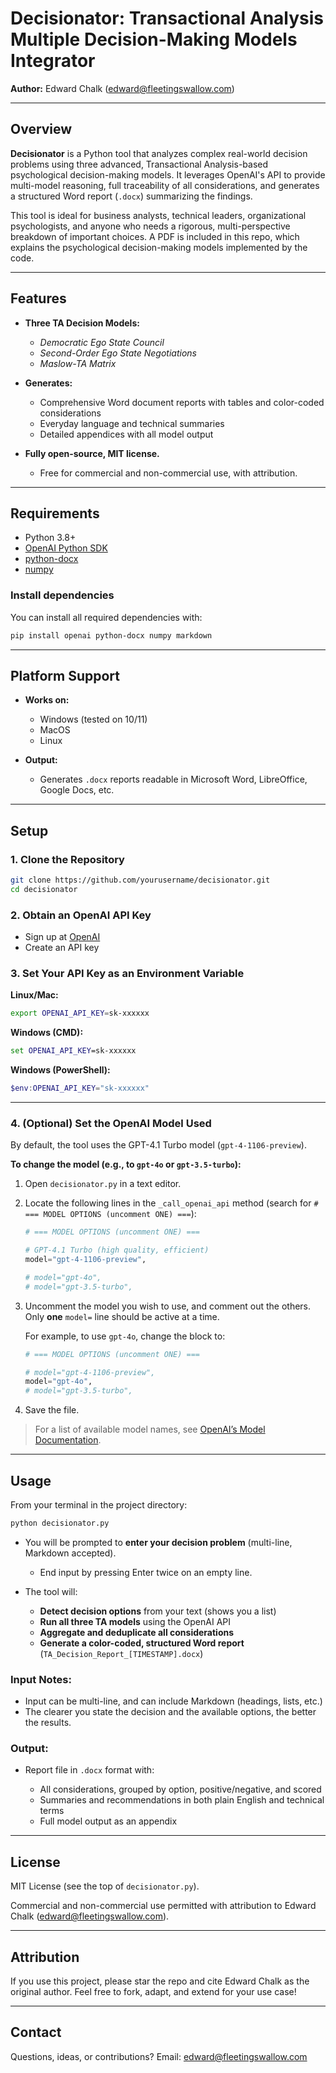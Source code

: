 # Decisionator: Transactional Analysis Multiple Decision-Making Models Integrator

**Author:** Edward Chalk (edward@fleetingswallow.com)

---

## Overview

**Decisionator** is a Python tool that analyzes complex real-world decision problems using three advanced, Transactional Analysis-based psychological decision-making models. It leverages OpenAI's API to provide multi-model reasoning, full traceability of all considerations, and generates a structured Word report (`.docx`) summarizing the findings.

This tool is ideal for business analysts, technical leaders, organizational psychologists, and anyone who needs a rigorous, multi-perspective breakdown of important choices. A PDF is included in this repo, which explains the psychological decision-making models implemented by the code.

---

## Features

- **Three TA Decision Models:**  
  - *Democratic Ego State Council*  
  - *Second-Order Ego State Negotiations*  
  - *Maslow-TA Matrix*

- **Generates:**  
  - Comprehensive Word document reports with tables and color-coded considerations
  - Everyday language and technical summaries
  - Detailed appendices with all model output

- **Fully open-source, MIT license.**  
  - Free for commercial and non-commercial use, with attribution.

---

## Requirements

- Python 3.8+
- [OpenAI Python SDK](https://pypi.org/project/openai/)
- [python-docx](https://pypi.org/project/python-docx/)
- [numpy](https://pypi.org/project/numpy/)

### Install dependencies

You can install all required dependencies with:

```sh
pip install openai python-docx numpy markdown
````

---

## Platform Support

* **Works on:**

  * Windows (tested on 10/11)
  * MacOS
  * Linux

* **Output:**

  * Generates `.docx` reports readable in Microsoft Word, LibreOffice, Google Docs, etc.

---

## Setup

### 1. Clone the Repository

```sh
git clone https://github.com/yourusername/decisionator.git
cd decisionator
```

### 2. Obtain an OpenAI API Key

* Sign up at [OpenAI](https://platform.openai.com/)
* Create an API key

### 3. Set Your API Key as an Environment Variable

**Linux/Mac:**

```sh
export OPENAI_API_KEY=sk-xxxxxx
```

**Windows (CMD):**

```cmd
set OPENAI_API_KEY=sk-xxxxxx
```

**Windows (PowerShell):**

```powershell
$env:OPENAI_API_KEY="sk-xxxxxx"
```

---

### 4. (Optional) Set the OpenAI Model Used

By default, the tool uses the GPT-4.1 Turbo model (`gpt-4-1106-preview`).

**To change the model (e.g., to `gpt-4o` or `gpt-3.5-turbo`):**

1. Open `decisionator.py` in a text editor.

2. Locate the following lines in the `_call_openai_api` method (search for `# === MODEL OPTIONS (uncomment ONE) ===`):

   ```python
   # === MODEL OPTIONS (uncomment ONE) ===

   # GPT-4.1 Turbo (high quality, efficient)
   model="gpt-4-1106-preview",

   # model="gpt-4o",
   # model="gpt-3.5-turbo",
   ```

3. Uncomment the model you wish to use, and comment out the others.
   Only **one** `model=` line should be active at a time.

   For example, to use `gpt-4o`, change the block to:

   ```python
   # === MODEL OPTIONS (uncomment ONE) ===

   # model="gpt-4-1106-preview",
   model="gpt-4o",
   # model="gpt-3.5-turbo",
   ```

4. Save the file.

> For a list of available model names, see [OpenAI’s Model Documentation](https://platform.openai.com/docs/models).

---

## Usage

From your terminal in the project directory:

```sh
python decisionator.py
```

* You will be prompted to **enter your decision problem** (multi-line, Markdown accepted).

  * End input by pressing Enter twice on an empty line.

* The tool will:

  * **Detect decision options** from your text (shows you a list)
  * **Run all three TA models** using the OpenAI API
  * **Aggregate and deduplicate all considerations**
  * **Generate a color-coded, structured Word report** (`TA_Decision_Report_[TIMESTAMP].docx`)

### **Input Notes:**

* Input can be multi-line, and can include Markdown (headings, lists, etc.)
* The clearer you state the decision and the available options, the better the results.

### **Output:**

* Report file in `.docx` format with:

  * All considerations, grouped by option, positive/negative, and scored
  * Summaries and recommendations in both plain English and technical terms
  * Full model output as an appendix

---

## License

MIT License (see the top of `decisionator.py`).

Commercial and non-commercial use permitted with attribution to Edward Chalk ([edward@fleetingswallow.com](mailto:edward@fleetingswallow.com)).

---

## Attribution

If you use this project, please star the repo and cite Edward Chalk as the original author.
Feel free to fork, adapt, and extend for your use case!

---

## Contact

Questions, ideas, or contributions?
Email: [edward@fleetingswallow.com](mailto:edward@fleetingswallow.com)

```
